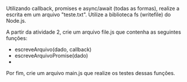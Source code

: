Utilizando callback, promises e async/await (todas as formas), realize a escrita em um arquivo "teste.txt". Utilize a biblioteca fs (writefile) do Node.js.

A partir da atividade 2, crie um arquivo file.js que contenha as seguintes funções:
- escreveArquivo(dado, callback)
- escreveArquivoPromise(dado)
- 
Por fim, crie um arquivo main.js que realize os testes dessas funções.
